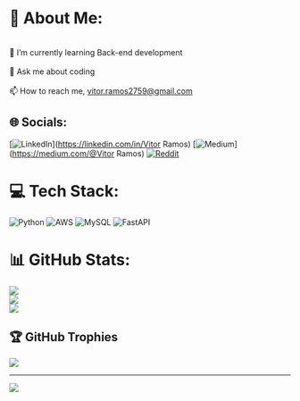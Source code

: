 # 💫 About Me:
<br>    🌱 I’m currently learning Back-end development<br><br>    💬 Ask me about coding<br><br>    📫 How to reach me, vitor.ramos2759@gmail.com<br>


## 🌐 Socials:
[![LinkedIn](https://img.shields.io/badge/LinkedIn-%230077B5.svg?logo=linkedin&logoColor=white)](https://linkedin.com/in/Vitor Ramos) [![Medium](https://img.shields.io/badge/Medium-12100E?logo=medium&logoColor=white)](https://medium.com/@Vitor Ramos) [![Reddit](https://img.shields.io/badge/Reddit-%23FF4500.svg?logo=Reddit&logoColor=white)](https://reddit.com/user/vitorsn_) 

# 💻 Tech Stack:
![Python](https://img.shields.io/badge/python-3670A0?style=for-the-badge&logo=python&logoColor=ffdd54) ![AWS](https://img.shields.io/badge/AWS-%23FF9900.svg?style=for-the-badge&logo=amazon-aws&logoColor=white) ![MySQL](https://img.shields.io/badge/mysql-%2300f.svg?style=for-the-badge&logo=mysql&logoColor=white) ![FastAPI](https://img.shields.io/badge/FastAPI-005571?style=for-the-badge&logo=fastapi)
# 📊 GitHub Stats:
![](https://github-readme-stats.vercel.app/api?username=VitorRamos204&theme=dark&hide_border=false&include_all_commits=true&count_private=false)<br/>
![](https://github-readme-streak-stats.herokuapp.com/?user=VitorRamos204&theme=dark&hide_border=false)<br/>
![](https://github-readme-stats.vercel.app/api/top-langs/?username=VitorRamos204&theme=dark&hide_border=false&include_all_commits=true&count_private=false&layout=compact)

## 🏆 GitHub Trophies
![](https://github-profile-trophy.vercel.app/?username=VitorRamos204&theme=algolia&no-frame=true&no-bg=false&margin-w=4)

---
[![](https://visitcount.itsvg.in/api?id=VitorRamos204&icon=2&color=12)](https://visitcount.itsvg.in)

<!-- Proudly created with GPRM ( https://gprm.itsvg.in ) -->
